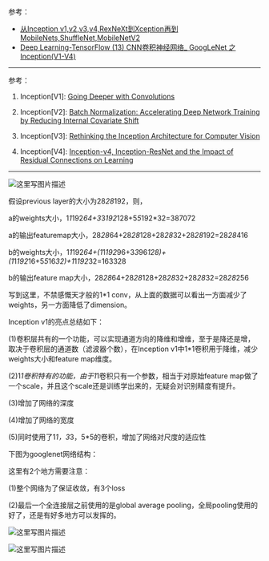 参考：

- [从Inception v1,v2,v3,v4,RexNeXt到Xception再到MobileNets,ShuffleNet,MobileNetV2](https://blog.csdn.net/qq_14845119/article/details/73648100)
- [Deep Learning-TensorFlow (13) CNN卷积神经网络_ GoogLeNet 之 Inception(V1-V4)](https://blog.csdn.net/diamonjoy_zone/article/details/70576775)

---

参考：

1. Inception[V1]: [Going Deeper with Convolutions](https://arxiv.org/pdf/1409.4842.pdf)

2. Inception[V2]: [Batch Normalization: Accelerating Deep Network Training by Reducing Internal Covariate Shift](https://arxiv.org/abs/1502.03167)

3. Inception[V3]: [Rethinking the Inception Architecture for Computer Vision](https://arxiv.org/abs/1512.00567)

4. Inception[V4]: [Inception-v4, Inception-ResNet and the Impact of Residual Connections on Learning](https://arxiv.org/abs/1602.07261)

---

![这里写图片描述](https://img-blog.csdn.net/20170623151534223)

假设previous layer的大小为28*28*192，则，

a的weights大小，1*1*192*64+3*3*192*128+5*5*192*32=387072

a的输出featuremap大小，28*28*64+28*28*128+28*28*32+28*28*192=28*28*416

b的weights大小，1*1*192*64+(1*1*192*96+3*3*96*128)+(1*1*192*16+5*5*16*32)+1*1*192*32=163328

b的输出feature map大小，28*28*64+28*28*128+28*28*32+28*28*32=28*28*256

写到这里，不禁感慨天才般的1*1 conv，从上面的数据可以看出一方面减少了weights，另一方面降低了dimension。

Inception v1的亮点总结如下：

(1)卷积层共有的一个功能，可以实现通道方向的降维和增维，至于是降还是增，取决于卷积层的通道数（滤波器个数），在Inception v1中1*1卷积用于降维，减少weights大小和feature map维度。

(2)1*1卷积特有的功能，由于1*1卷积只有一个参数，相当于对原始feature map做了一个scale，并且这个scale还是训练学出来的，无疑会对识别精度有提升。

(3)增加了网络的深度

(4)增加了网络的宽度

(5)同时使用了1*1，3*3，5*5的卷积，增加了网络对尺度的适应性

下图为googlenet网络结构：

这里有2个地方需要注意：

(1)整个网络为了保证收敛，有3个loss

(2)最后一个全连接层之前使用的是global average pooling，全局pooling使用的好了，还是有好多地方可以发挥的。

![这里写图片描述](https://img-blog.csdn.net/20180310170208705)

![这里写图片描述](https://img-blog.csdn.net/20180612111510986?watermark/2/text/aHR0cHM6Ly9ibG9nLmNzZG4ubmV0L3djNzgxNzA4MjQ5/font/5a6L5L2T/fontsize/400/fill/I0JBQkFCMA==/dissolve/70)
